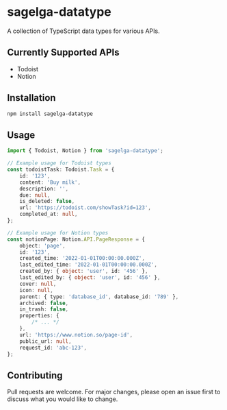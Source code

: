 # sagelga-datatype

A collection of TypeScript data types for various APIs.

## Currently Supported APIs

-   Todoist
-   Notion

## Installation

```bash
npm install sagelga-datatype
```

## Usage

```typescript
import { Todoist, Notion } from 'sagelga-datatype';

// Example usage for Todoist types
const todoistTask: Todoist.Task = {
    id: '123',
    content: 'Buy milk',
    description: '',
    due: null,
    is_deleted: false,
    url: 'https://todoist.com/showTask?id=123',
    completed_at: null,
};

// Example usage for Notion types
const notionPage: Notion.API.PageResponse = {
    object: 'page',
    id: '123',
    created_time: '2022-01-01T00:00:00.000Z',
    last_edited_time: '2022-01-01T00:00:00.000Z',
    created_by: { object: 'user', id: '456' },
    last_edited_by: { object: 'user', id: '456' },
    cover: null,
    icon: null,
    parent: { type: 'database_id', database_id: '789' },
    archived: false,
    in_trash: false,
    properties: {
        /* ... */
    },
    url: 'https://www.notion.so/page-id',
    public_url: null,
    request_id: 'abc-123',
};
```

## Contributing

Pull requests are welcome. For major changes, please open an issue first to discuss what you would like to change.
